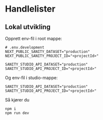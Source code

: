 # Handlelister

## Lokal utvikling

Opprett env-fil i root mappe:

```
# .env.development
NEXT_PUBLIC_SANITY_DATASET="production"
NEXT_PUBLIC_SANITY_PROJECT_ID="<projectId>"

SANITY_STUDIO_API_DATASET="production"
SANITY_STUDIO_API_PROJECT_ID="<projectId>"
```

Og env-fil i studio-mappe:

```
SANITY_STUDIO_API_DATASET="production"
SANITY_STUDIO_API_PROJECT_ID="<projectId>"
```

Så kjører du

```
npm i
npm run dev
```
